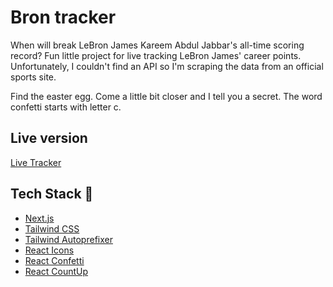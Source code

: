 # Bron tracker

When will break LeBron James Kareem Abdul Jabbar's all-time scoring record?
Fun little project for live tracking LeBron James' career points.
Unfortunately, I couldn't find an API so I'm scraping the data from an official sports site.

Find the easter egg. Come a little bit closer and I tell you a secret. The word confetti starts with letter c.

## Live version

[Live Tracker](https://lebron-tracker.vercel.app)

## Tech Stack 🚀

- [Next.js](https://nextjs.org)
- [Tailwind CSS](https://tailwindcss.com)
- [Tailwind Autoprefixer](https://tailwindcss.com/blog/automatic-class-sorting-with-prettier)
- [React Icons](https://react-icons.github.io/react-icons/)
- [React Confetti](https://www.npmjs.com/package/react-confetti)
- [React CountUp](https://www.npmjs.com/package/react-countup)
